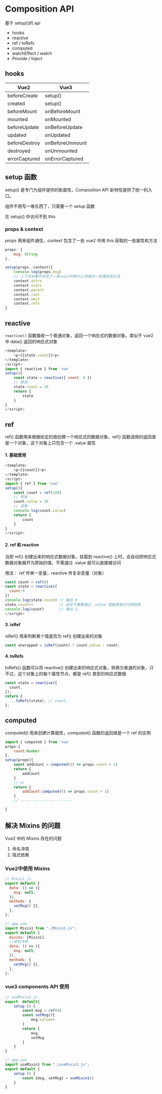 # Composition API

基于 setup()的 api

- hooks
- reactive
- ref / toRefs
- computed
- watchEffect / watch
- Provide / Inject

## hooks

| Vue2          | Vue3            |
| ------------- | --------------- |
| beforeCreate  | setup()         |
| created       | setup()         |
| beforeMount   | onBeforeMount   |
| mounted       | onMounted       |
| beforeUpdate  | onBeforeUpdate  |
| updated       | onUpdated       |
| beforeDestroy | onBeforeUnmount |
| destroyed     | onUnmounted     |
| errorCaptured | onErrorCaptured |

## setup 函数

setup() 是专门为组件提供的新属性，Composition API 新特性提供了统一的入口。

组件不用写一堆东西了，只需要一个 setup 函数

在 setup() 中访问不到 this

### props & context

props 用来组件通信，context 包含了一些 vue2 中用 this 获取的一些属性和方法

```js
props: {
    msg: String
},

setup(props, context){
    console.log(props.msg)
    // 上下文对象中包含了一些vue2中用this获取的一些属性和方法
    context.attrs
    context.slots
    context.parent
    context.root
    context.emit
    context.refs
}
```

## reactive

`reactive()` 函数接收一个普通对象，返回一个响应式的数据对象。类似于 vue2 中 data() 返回的响应式对象

```js
<template>
    <p>{{state.count}}<p>
</template>
<script>
import { reactive } from 'vue'
setup(){
    const state = reactive({ count: 0 })
    // 修改
    state.count = 20
    return {
        state
    }
}
</script>
```

## ref

ref() 函数用来根据给定的值创建一个响应式的数据对象，ref() 函数调用的返回值是一个对象，这个对象上只包含一个 .value 属性

#### 1. 基础使用

```js
<template>
    <p>{{count}}<p>
</template>
<script>
import { ref } from 'vue'
setup(){
    const count = ref(100)
    // 修改
    count.value = 20
    // 读取
    console.log(count.value)
    return {
        count
    }
}
</script>
```

#### 2. ref 和 reactive

当把 ref() 创建出来的响应式数据对象，挂载到 reactive() 上时，会自动把响应式数据对象展开为原始的值，不需通过 .value 就可以直接被访问

用法： ref 传单一变量，reactive 传复杂变量（对象）

```js
const count = ref(0)
const state = reactive({
  count:0
})
console.log(state.count) // 输出 0
state.count++            // 此处不需要通过 .value 就能直接访问原始值
console.log(count)       // 输出 1，
</script>
```

#### 3. isRef

isRef() 用来判断某个值是否为 ref() 创建出来的对象

```js
const unwrapped = isRef(count) ? count.value : count;
```

#### 4. toRefs

toRefs() 函数可以将 reactive() 创建出来的响应式对象，转换为普通的对象，只不过，这个对象上的每个属性节点，都是 ref() 类型的响应式数据

```js
const state = reactive({
  count,
});
return {
  ...toRefs(state), // count,
};
```

## computed

computed() 用来创建计算属性，computed() 函数的返回值是一个 ref 的实例

```js
import { computed } from 'vue'
props:{
    count:Number
},
setup(props){
    const addCount = computed(() => props.count + 1)
    return {
        addCount
    }
    // or
    return {
        addCount:computed(() => props.count + 1)
    }
    // ------------------------

}
```

## 解决 Mixins 的问题

Vue2 中的 Mixins 存在的问题

1. 命名冲突
2. 隐式依赖
### Vue2中使用 Mixins
```js
// Mixin1.js
export default {
  data: () => ({
    msg: null,
  }),
  methods: {
    setMsg() {},
  },
};
```

```js
// app.vue
import Mixin1 from "./Mixin1.js";
export default {
  mixins: [Mixin1],
  //命名冲突
  data: () => ({
    msg: null,
  }),
  methods: {
    setMsg() {},
  },
};
```
### vue3 components API 使用
```js
// useMixin1.js
export  default{
    setup () {
        const msg = ref(0)
        const setMsg(){
            msg.value++
        }
        return {
            msg,
            setMsg
        }
    }
}
```

```js
// app.vue
import useMixin1 from "./useMixin1.js";
export default {
    setup () {
        const {msg, setMsg} = useMixin1()
    }
}

```